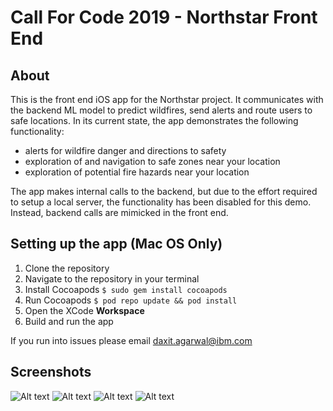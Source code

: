 # Call For Code 2019 - Northstar Front End
## About 
This is the front end iOS app for the Northstar project. It communicates with the backend ML model to predict wildfires, send alerts and route users to safe locations. In its current state, the app demonstrates the following functionality:
- alerts for wildfire danger and directions to safety
- exploration of and navigation to safe zones near your location
- exploration of potential fire hazards near your location

The app makes internal calls to the backend, but due to the effort required to setup a local server, the functionality has been disabled for this demo. Instead, backend calls are mimicked in the front end.

## Setting up the app (Mac OS Only)
1. Clone the repository
2. Navigate to the repository in your terminal
3. Install Cocoapods
`$ sudo gem install cocoapods`
4. Run Cocoapods 
`$ pod repo update && pod install`
5. Open the XCode **Workspace**
6. Build and run the app

If you run into issues please email daxit.agarwal@ibm.com

## Screenshots

![Alt text](/Screenshots/current_location.png?raw=true "Current Location")
![Alt text](/Screenshots/wildfire_alert.png?raw=true "Wildfire Alert")
![Alt text](/Screenshots/safe_zone_nav.png?raw=true "Safe Zone Navigation")
![Alt text](/Screenshots/explore_safe_zones.png?raw=true "Safe Zone Exploration")

